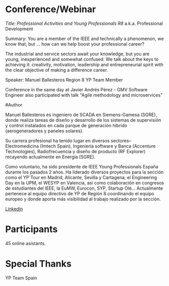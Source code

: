 # Conference/Webinar

*Title: Professional Activities and Young Professionals R8* a.k.a. Professional Development

Summary: You are a member of the IEEE and technically a phenomenon, we know that, but ... how can we help boost your professional career?

The industrial and service sectors await your knowledge, but you are young, inexperienced and somewhat confused. We talk about the keys to achieving it: creativity, motivation, leadership and entrepreneurial spirit with the clear objective of making a difference career.

Speaker: Manuel Ballesteros
Region 8 YP Team Member

Conference in the same day at Javier Andrés Pérez - GMV Software Engineer also participated with talk "Agile methodology and microservices"

#Author

Manuel Ballesteros es ingeniero de SCADA en Siemens-Gamesa (SGRE), donde realiza tareas de diseño y desarrollo de los sistemas de supervisión y control instalados en cada parque de generación hibrido (aerogeneradores y paneles solares).

Su carrera profesional ha tenido lugar en diversos sectores– Electromedicina (Imtech Spain), Ingeniería software y Banca (Accenture Technologies), Radiofrecuencia y diseño de producto (RF Explorer) recayendo actualmente en Energía (SGRE).

Como voluntario, ha sido presidente de IEEE Young Professionals España durante los pasados 2 años. Ha liderado diversos proyectos para la sección como el YP´Tour en Madrid, Alicante, Sevilla y Cartagena; el Engineering Day en la UPM, el WESYP en Valencia, así como colaboración en congresos de estudiantes del IEEE, la EuMW, Eurocon, SYP, Startup Olé… Actualmente pertenece al equipo directivo de YP de Región 8 coordinando el equipo europeo y donde aporta más visibilidad al trabajo realizado por la sección.

[Linkedin](https://www.linkedin.com/in/manuel-ballesteros/)

# Participants
45 online asistants. 

# Special Thanks
YP Team Spain


